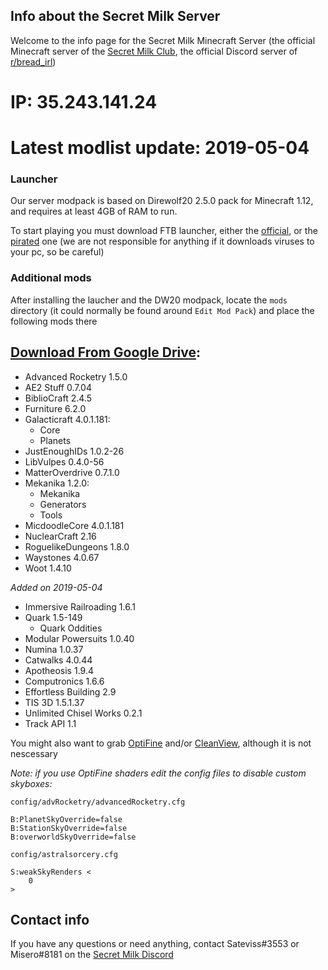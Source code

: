 ## Info about the Secret Milk Server

Welcome to the info page for the Secret Milk Minecraft Server (the official Minecraft server of the [Secret Milk Club](https://discordapp.com/invite/puCATYH), the official Discord server of [r/bread_irl](https://www.reddit.com/r/bread_irl))

# IP: 35.243.141.24
# Latest modlist update: 2019-05-04

### Launcher
Our server modpack is based on Direwolf20 2.5.0 pack for Minecraft 1.12, and requires at least 4GB of RAM to run.

To start playing you must download FTB launcher, either the [official](https://www.feed-the-beast.com/), or the [pirated](https://www.hackphoenix.com/feed-the-beast/) one (we are not responsible for anything if it downloads viruses to your pc, so be careful)

### Additional mods
After installing the laucher and the DW20 modpack, locate the `mods` directory (it could normally be found around `Edit Mod Pack`) and place the following mods there

## [Download From Google Drive](https://drive.google.com/open?id=1eTtKGLkBOjgYWslohyQATaNKC1M7sYiV):

* Advanced Rocketry 1.5.0
* AE2 Stuff 0.7.04
* BiblioCraft 2.4.5
* Furniture 6.2.0
* Galacticraft 4.0.1.181:
  - Core
  - Planets
* JustEnoughIDs 1.0.2-26
* LibVulpes 0.4.0-56
* MatterOverdrive 0.7.1.0
* Mekanika 1.2.0:
  - Mekanika
  - Generators
  - Tools
* MicdoodleCore 4.0.1.181
* NuclearCraft 2.16
* RoguelikeDungeons 1.8.0
* Waystones 4.0.67
* Woot 1.4.10

*Added on 2019-05-04*
* Immersive Railroading 1.6.1
* Quark 1.5-149
  - Quark Oddities
* Modular Powersuits 1.0.40
* Numina 1.0.37
* Catwalks 4.0.44
* Apotheosis 1.9.4
* Computronics 1.6.6
* Effortless Building 2.9
* TIS 3D 1.5.1.37
* Unlimited Chisel Works 0.2.1
* Track API 1.1

You might also want to grab [OptiFine](http://optifine.net/) and/or [CleanView](https://minecraft.curseforge.com/projects/cleanview/files?filter-game-version=1738749986%3a628), although it is not nescessary

*Note: if you use OptiFine shaders edit the config files to disable custom skyboxes:*

`config/advRocketry/advancedRocketry.cfg`
```
B:PlanetSkyOverride=false
B:StationSkyOverride=false
B:overworldSkyOverride=false
```
`config/astralsorcery.cfg`
```
S:weakSkyRenders <
    0
>
```

## Contact info
If you have any questions or need anything, contact Sateviss#3553 or Misero#8181 on the [Secret Milk Discord](https://discordapp.com/invite/puCATYH)
